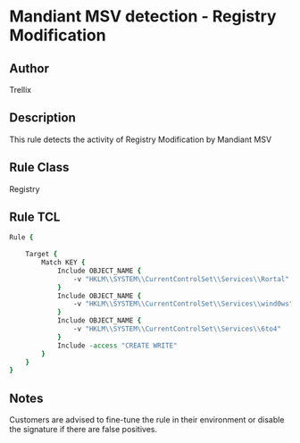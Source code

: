 # Mandiant MSV detection - Registry Modification

## Author
Trellix

## Description
This rule detects the activity of Registry Modification by Mandiant MSV

## Rule Class 
Registry

## Rule TCL
```tcl
Rule {
	
	Target {
		Match KEY {
			Include OBJECT_NAME {
				-v "HKLM\\SYSTEM\\CurrentControlSet\\Services\\Rortal"
			}
			Include OBJECT_NAME {
				-v "HKLM\\SYSTEM\\CurrentControlSet\\Services\\wind0ws"
			}
			Include OBJECT_NAME {
				-v "HKLM\\SYSTEM\\CurrentControlSet\\Services\\6to4"
			}
			Include -access "CREATE WRITE"
		}
	}
}
```

## Notes
Customers are advised to fine-tune the rule in their environment or disable the signature if there are false positives.